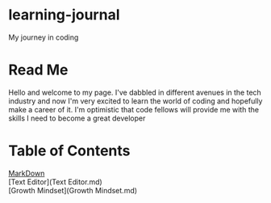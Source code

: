 # learning-journal
My journey in coding

# Read Me  
Hello and welcome to my page. I've dabbled in different avenues in the tech industry and now I'm very excited to learn the world of coding and hopefully make a career of it. I'm optimistic that code fellows will provide me with the skills I need to become a great developer 

# Table of Contents

[MarkDown](markdown.md)  
[Text Editor](Text Editor.md)    
[Growth Mindset](Growth Mindset.md)  






